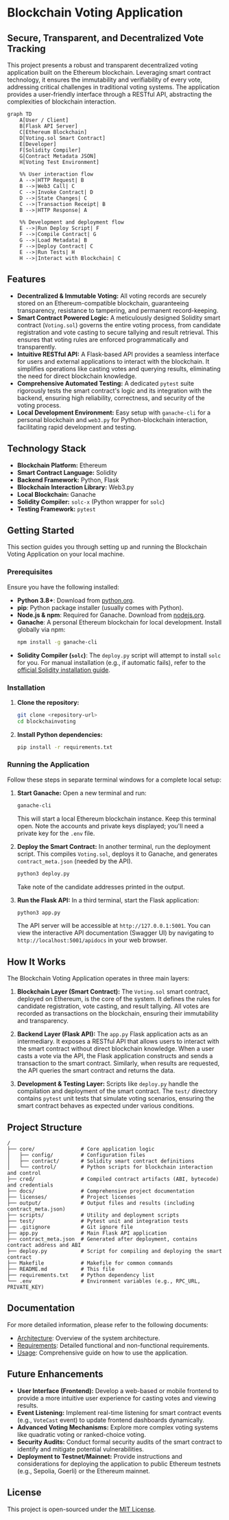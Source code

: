 # Blockchain Voting Application

## Secure, Transparent, and Decentralized Vote Tracking

This project presents a robust and transparent decentralized voting application built on the Ethereum blockchain. Leveraging smart contract technology, it ensures the immutability and verifiability of every vote, addressing critical challenges in traditional voting systems. The application provides a user-friendly interface through a RESTful API, abstracting the complexities of blockchain interaction.

```mermaid
graph TD
    A[User / Client]
    B[Flask API Server]
    C[Ethereum Blockchain]
    D[Voting.sol Smart Contract]
    E[Developer]
    F[Solidity Compiler]
    G[Contract Metadata JSON]
    H[Voting Test Environment]

    %% User interaction flow
    A -->|HTTP Request| B
    B -->|Web3 Call| C
    C -->|Invoke Contract| D
    D -->|State Changes| C
    C -->|Transaction Receipt| B
    B -->|HTTP Response| A

    %% Development and deployment flow
    E -->|Run Deploy Script| F
    F -->|Compile Contract| G
    G -->|Load Metadata| B
    F -->|Deploy Contract| C
    E -->|Run Tests| H
    H -->|Interact with Blockchain| C
```
## Features

*   **Decentralized & Immutable Voting:** All voting records are securely stored on an Ethereum-compatible blockchain, guaranteeing transparency, resistance to tampering, and permanent record-keeping.
*   **Smart Contract Powered Logic:** A meticulously designed Solidity smart contract (`Voting.sol`) governs the entire voting process, from candidate registration and vote casting to secure tallying and result retrieval. This ensures that voting rules are enforced programmatically and transparently.
*   **Intuitive RESTful API:** A Flask-based API provides a seamless interface for users and external applications to interact with the blockchain. It simplifies operations like casting votes and querying results, eliminating the need for direct blockchain knowledge.
*   **Comprehensive Automated Testing:** A dedicated `pytest` suite rigorously tests the smart contract's logic and its integration with the backend, ensuring high reliability, correctness, and security of the voting process.
*   **Local Development Environment:** Easy setup with `ganache-cli` for a personal blockchain and `web3.py` for Python-blockchain interaction, facilitating rapid development and testing.

## Technology Stack

*   **Blockchain Platform:** Ethereum
*   **Smart Contract Language:** Solidity
*   **Backend Framework:** Python, Flask
*   **Blockchain Interaction Library:** Web3.py
*   **Local Blockchain:** Ganache
*   **Solidity Compiler:** `solc-x` (Python wrapper for `solc`)
*   **Testing Framework:** `pytest`

## Getting Started

This section guides you through setting up and running the Blockchain Voting Application on your local machine.

### Prerequisites

Ensure you have the following installed:

*   **Python 3.8+**: Download from [python.org](https://www.python.org/).
*   **pip**: Python package installer (usually comes with Python).
*   **Node.js & npm**: Required for Ganache. Download from [nodejs.org](https://nodejs.org/).
*   **Ganache**: A personal Ethereum blockchain for local development. Install globally via npm:
    ```bash
    npm install -g ganache-cli
    ```
*   **Solidity Compiler (`solc`)**: The `deploy.py` script will attempt to install `solc` for you. For manual installation (e.g., if automatic fails), refer to the [official Solidity installation guide](https://docs.soliditylang.org/en/latest/installing-solidity.html).

### Installation

1.  **Clone the repository:**
    ```bash
    git clone <repository-url>
    cd blockchainvoting
    ```

2.  **Install Python dependencies:**
    ```bash
    pip install -r requirements.txt
    ```

### Running the Application

Follow these steps in separate terminal windows for a complete local setup:

1.  **Start Ganache:**
    Open a new terminal and run:
    ```bash
    ganache-cli
    ```
    This will start a local Ethereum blockchain instance. Keep this terminal open. Note the accounts and private keys displayed; you'll need a private key for the `.env` file.

2.  **Deploy the Smart Contract:**
    In another terminal, run the deployment script. This compiles `Voting.sol`, deploys it to Ganache, and generates `contract_meta.json` (needed by the API).
    ```bash
    python3 deploy.py
    ```
    Take note of the candidate addresses printed in the output.

3.  **Run the Flask API:**
    In a third terminal, start the Flask application:
    ```bash
    python3 app.py
    ```
    The API server will be accessible at `http://127.0.0.1:5001`. You can view the interactive API documentation (Swagger UI) by navigating to `http://localhost:5001/apidocs` in your web browser.

## How It Works

The Blockchain Voting Application operates in three main layers:

1.  **Blockchain Layer (Smart Contract):** The `Voting.sol` smart contract, deployed on Ethereum, is the core of the system. It defines the rules for candidate registration, vote casting, and result tallying. All votes are recorded as transactions on the blockchain, ensuring their immutability and transparency.

2.  **Backend Layer (Flask API):** The `app.py` Flask application acts as an intermediary. It exposes a RESTful API that allows users to interact with the smart contract without direct blockchain knowledge. When a user casts a vote via the API, the Flask application constructs and sends a transaction to the smart contract. Similarly, when results are requested, the API queries the smart contract and returns the data.

3.  **Development & Testing Layer:** Scripts like `deploy.py` handle the compilation and deployment of the smart contract. The `test/` directory contains `pytest` unit tests that simulate voting scenarios, ensuring the smart contract behaves as expected under various conditions.

## Project Structure

```
/
├── core/               # Core application logic
│   ├── config/         # Configuration files
│   ├── contract/       # Solidity smart contract definitions
│   └── control/        # Python scripts for blockchain interaction and control
├── cred/               # Compiled contract artifacts (ABI, bytecode) and credentials
├── docs/               # Comprehensive project documentation
├── licenses/           # Project licenses
├── output/             # Output files and results (including contract_meta.json)
├── scripts/            # Utility and deployment scripts
├── test/               # Pytest unit and integration tests
├── .gitignore          # Git ignore file
├── app.py              # Main Flask API application
├── contract_meta.json  # Generated after deployment, contains contract address and ABI
├── deploy.py           # Script for compiling and deploying the smart contract
├── Makefile            # Makefile for common commands
├── README.md           # This file
├── requirements.txt    # Python dependency list
└── .env                # Environment variables (e.g., RPC_URL, PRIVATE_KEY)
```

## Documentation

For more detailed information, please refer to the following documents:

*   [Architecture](docs/ARCHITECTURE.md): Overview of the system architecture.
*   [Requirements](docs/REQUIREMENTS.md): Detailed functional and non-functional requirements.
*   [Usage](docs/USAGE.md): Comprehensive guide on how to use the application.

## Future Enhancements

*   **User Interface (Frontend):** Develop a web-based or mobile frontend to provide a more intuitive user experience for casting votes and viewing results.
*   **Event Listening:** Implement real-time listening for smart contract events (e.g., `VoteCast` event) to update frontend dashboards dynamically.
*   **Advanced Voting Mechanisms:** Explore more complex voting systems like quadratic voting or ranked-choice voting.
*   **Security Audits:** Conduct formal security audits of the smart contract to identify and mitigate potential vulnerabilities.
*   **Deployment to Testnet/Mainnet:** Provide instructions and considerations for deploying the application to public Ethereum testnets (e.g., Sepolia, Goerli) or the Ethereum mainnet.

## License

This project is open-sourced under the [MIT License](LICENSE).
